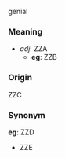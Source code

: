 genial
### Meaning
+ _adj_: ZZA
    + __eg__: ZZB

### Origin

ZZC

### Synonym

__eg__: ZZD

+ ZZE


